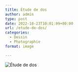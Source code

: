 ```yaml
---
title: Étude de dos
author: admin
type: post
date: 2022-10-23T10:01:09+00:00
url: /etude-de-dos/
categories:
  - Dessin
  - Photographie
format: image

---
```

![Étude de dos](./img_0246.jpg)